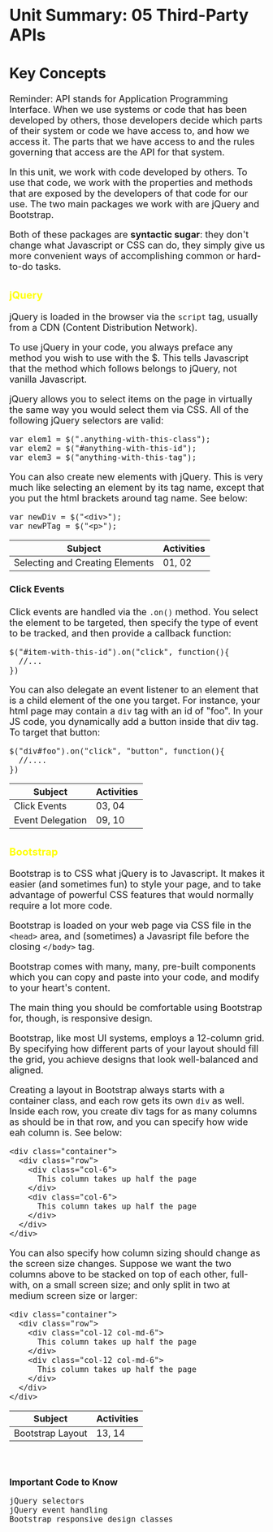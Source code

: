 <style>
* { font-size: 18px }
h1 { font-size: 32px }
h2 { font-size: 28px }
h3 { font-size: 20px; padding-top: 6px; color: yellow; }
hr { border-top: 2px solid #ddd; }
blockquote { background: #333; padding: 6px; padding-left: 12px; }
</style>

<h1>Unit Summary: 05 Third-Party APIs</h1>

<h2>Key Concepts</h2>

Reminder: API stands for Application Programming Interface. When we use systems or code that has been developed by others, those developers decide which parts of their system or code we have access to, and how we access it. The parts that we have access to and the rules governing that access are the API for that system.

In this unit, we work with code developed by others. To use that code, we work with the properties and methods that are exposed by the developers of that code for our use. The two main packages we work with are jQuery and Bootstrap.

Both of these packages are **syntactic sugar**: they don't change what Javascript or CSS can do, they simply give us more convenient ways of accomplishing common or hard-to-do tasks.

<h3>jQuery</h3>

jQuery is loaded in the browser via the `script` tag, usually from a CDN (Content Distribution Network). 

To use jQuery in your code, you always preface any method you wish to use with the $. This tells Javascript that the method which follows belongs to jQuery, not vanilla Javascript.

jQuery allows you to select items on the page in virtually the same way you would select them via CSS. All of the following jQuery selectors are valid:

```
var elem1 = $(".anything-with-this-class");
var elem2 = $("#anything-with-this-id");
var elem3 = $("anything-with-this-tag");
``` 

You can also create new elements with jQuery. This is very much like selecting an element by its tag name, except that you put the html brackets around tag name. See below:

```
var newDiv = $("<div>");
var newPTag = $("<p>");
```

| Subject | Activities |
| ----------- | ----------- |
| Selecting and Creating Elements | 01, 02 |


<h4>Click Events</h4>

Click events are handled via the `.on()` method. You select the element to be targeted, then specify the type of event to be tracked, and then provide a callback function:

```
$("#item-with-this-id").on("click", function(){
  //...
})
```

You can also delegate an event listener to an element that is a child element of the one you target. For instance, your html page may contain a `div` tag with an id of "foo". In your JS code, you dynamically add a button inside that div tag. To target that button:

```
$("div#foo").on("click", "button", function(){
  //....
})
```

| Subject | Activities |
| ----------- | ----------- |
| Click Events | 03, 04 |
| Event Delegation | 09, 10 |


<h3>Bootstrap</h3>

Bootstrap is to CSS what jQuery is to Javascript. It makes it easier (and sometimes fun) to style your page, and to take advantage of powerful CSS features that would normally require a lot more code.

Bootstrap is loaded on your web page via CSS file in the `<head>` area, and (sometimes) a Javasript file before the closing `</body>` tag.

Bootstrap comes with many, many, pre-built components which you can copy and paste into your code, and modify to your heart's content.

The main thing you should be comfortable using Bootstrap for, though, is responsive design.

Bootstrap, like most UI systems, employs a 12-column grid. By specifying how different parts of your layout should fill the grid, you achieve designs that look well-balanced and aligned.

Creating a layout in Bootstrap always starts with a container class, and each row gets its own `div` as well. Inside each row, you create div tags for as many columns as should be in that row, and you can specify how wide eah column is. See below:

```
<div class="container">
  <div class="row">
    <div class="col-6">
      This column takes up half the page
    </div>
    <div class="col-6">
      This column takes up half the page
    </div>
  </div>
</div>
```

You can also specify how column sizing should change as the screen size changes. Suppose we want the two columns above to be stacked on top of each other, full-with, on a small screen size; and only split in two at medium screen size or larger:

```
<div class="container">
  <div class="row">
    <div class="col-12 col-md-6">
      This column takes up half the page
    </div>
    <div class="col-12 col-md-6">
      This column takes up half the page
    </div>
  </div>
</div>
```

| Subject | Activities |
| ----------- | ----------- |
| Bootstrap Layout | 13, 14 |


<br/>
<br/>


**Important Code to Know**
```
jQuery selectors
jQuery event handling
Bootstrap responsive design classes
```

